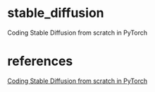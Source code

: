 # stable_diffusion
 Coding Stable Diffusion from scratch in PyTorch 

# references

[ Coding Stable Diffusion from scratch in PyTorch ](https://www.youtube.com/watch?v=ZBKpAp_6TGI)
